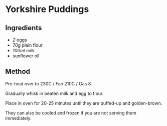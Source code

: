 # Yorkshire Puddings

## Ingredients

- _2_ eggs
- _70g_ plain flour
- _100ml_ milk
- sunflower oil

## Method

Pre-heat over to 230C / Fan 210C / Gas 8.

Gradually whisk in beaten milk and egg to flour.

Place in oven for 20-25 minutes until they are puffed-up and golden-brown.

They can also be cooled and frozen if you are not serving them immediately.
